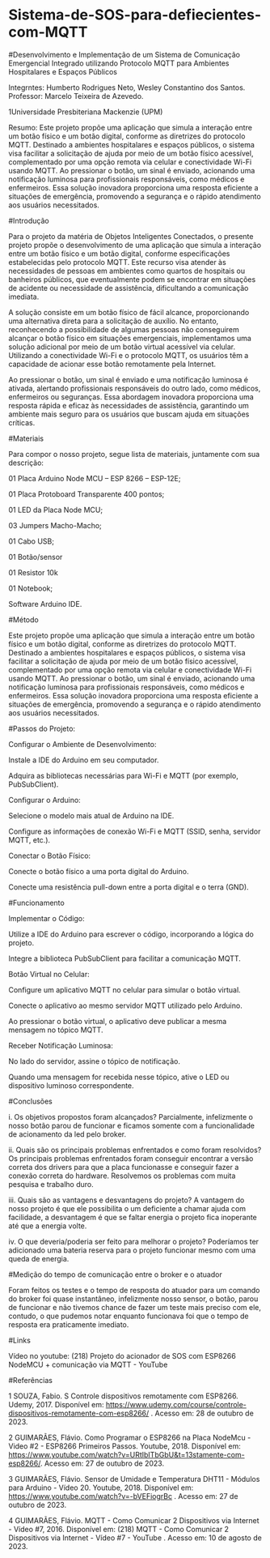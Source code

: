 # Sistema-de-SOS-para-defiecientes-com-MQTT

#Desenvolvimento e Implementação de um Sistema de Comunicação Emergencial Integrado utilizando Protocolo MQTT para Ambientes Hospitalares e Espaços Públicos  

Integrntes: Humberto Rodrigues Neto, Wesley Constantino dos Santos.
Professor: Marcelo Teixeira de Azevedo.

1Universidade Presbiteriana Mackenzie (UPM) 


Resumo: Este projeto propõe uma aplicação que simula a interação entre um botão físico e um botão digital, conforme as diretrizes do protocolo MQTT. Destinado a ambientes hospitalares e espaços públicos, o sistema visa facilitar a solicitação de ajuda por meio de um botão físico acessível, complementado por uma opção remota via celular e conectividade Wi-Fi usando MQTT. Ao pressionar o botão, um sinal é enviado, acionando uma notificação luminosa para profissionais responsáveis, como médicos e enfermeiros. Essa solução inovadora proporciona uma resposta eficiente a situações de emergência, promovendo a segurança e o rápido atendimento aos usuários necessitados. 


#Introdução 

Para o projeto da matéria de Objetos Inteligentes Conectados, o presente projeto propõe o desenvolvimento de uma aplicação que simula a interação entre um botão físico e um botão digital, conforme especificações estabelecidas pelo protocolo MQTT. Este recurso visa atender às necessidades de pessoas em ambientes como quartos de hospitais ou banheiros públicos, que eventualmente podem se encontrar em situações de acidente ou necessidade de assistência, dificultando a comunicação imediata. 

A solução consiste em um botão físico de fácil alcance, proporcionando uma alternativa direta para a solicitação de auxílio. No entanto, reconhecendo a possibilidade de algumas pessoas não conseguirem alcançar o botão físico em situações emergenciais, implementamos uma solução adicional por meio de um botão virtual acessível via celular. Utilizando a conectividade Wi-Fi e o protocolo MQTT, os usuários têm a capacidade de acionar esse botão remotamente pela Internet. 

Ao pressionar o botão, um sinal é enviado e uma notificação luminosa é ativada, alertando profissionais responsáveis do outro lado, como médicos, enfermeiros ou seguranças. Essa abordagem inovadora proporciona uma resposta rápida e eficaz às necessidades de assistência, garantindo um ambiente mais seguro para os usuários que buscam ajuda em situações críticas. 


#Materiais  

Para compor o nosso projeto, segue lista de materiais, juntamente com sua descrição: 

01 Placa Arduino Node MCU – ESP 8266 – ESP-12E; 

01 Placa Protoboard Transparente 400 pontos; 

01 LED da Placa Node MCU; 

03 Jumpers Macho-Macho; 

01 Cabo USB; 

01 Botão/sensor 

01 Resistor 10k 

01 Notebook; 

Software Arduino IDE. 
 

#Método 

Este projeto propõe uma aplicação que simula a interação entre um botão físico e um botão digital, conforme as diretrizes do protocolo MQTT. Destinado a ambientes hospitalares e espaços públicos, o sistema visa facilitar a solicitação de ajuda por meio de um botão físico acessível, complementado por uma opção remota via celular e conectividade Wi-Fi usando MQTT. Ao pressionar o botão, um sinal é enviado, acionando uma notificação luminosa para profissionais responsáveis, como médicos e enfermeiros. Essa solução inovadora proporciona uma resposta eficiente a situações de emergência, promovendo a segurança e o rápido atendimento aos usuários necessitados. 

 

#Passos do Projeto: 

Configurar o Ambiente de Desenvolvimento: 

Instale a IDE do Arduino em seu computador. 

Adquira as bibliotecas necessárias para Wi-Fi e MQTT (por exemplo, PubSubClient). 

Configurar o Arduino: 

Selecione o modelo mais atual de Arduino na IDE. 

Configure as informações de conexão Wi-Fi e MQTT (SSID, senha, servidor MQTT, etc.). 

Conectar o Botão Físico: 

Conecte o botão físico a uma porta digital do Arduino. 

Conecte uma resistência pull-down entre a porta digital e o terra (GND). 

 

#Funcionamento 

Implementar o Código: 

Utilize a IDE do Arduino para escrever o código, incorporando a lógica do projeto. 

Integre a biblioteca PubSubClient para facilitar a comunicação MQTT. 

Botão Virtual no Celular: 

Configure um aplicativo MQTT no celular para simular o botão virtual. 

Conecte o aplicativo ao mesmo servidor MQTT utilizado pelo Arduino. 

Ao pressionar o botão virtual, o aplicativo deve publicar a mesma mensagem no tópico MQTT. 

Receber Notificação Luminosa: 

No lado do servidor, assine o tópico de notificação. 

Quando uma mensagem for recebida nesse tópico, ative o LED ou dispositivo luminoso correspondente. 

 

#Conclusões 

i. Os objetivos propostos foram alcançados? Parcialmente, infelizmente o nosso botão parou de funcionar e ficamos somente com a funcionalidade de acionamento da led pelo broker. 


ii. Quais são os principais problemas enfrentados e como foram resolvidos? Os principais problemas enfrentados foram conseguir encontrar a versão correta dos drivers para que a placa funcionasse e conseguir fazer a conexão correta do hardware. Resolvemos os problemas com muita pesquisa e trabalho duro. 


iii. Quais são as vantagens e desvantagens do projeto? A vantagem do nosso projeto é que ele possibilita o um deficiente a chamar ajuda com facilidade, a desvantagem é que se faltar energia o projeto fica inoperante até que a energia volte. 

 
iv. O que deveria/poderia ser feito para melhorar o projeto? Poderíamos ter adicionado uma bateria reserva para o projeto funcionar mesmo com uma queda de energia. 


#Medição do tempo de comunicação entre o broker e o atuador 

Foram feitos os testes e o tempo de resposta do atuador para um comando do broker foi quase instantâneo, infelizmente nosso sensor, o botão, parou de funcionar e não tivemos chance de fazer um teste mais preciso com ele, contudo, o que pudemos notar enquanto funcionava foi que o tempo de resposta era praticamente imediato. 
 

#Links 

Vídeo no youtube: (218) Projeto do acionador de SOS com ESP8266 NodeMCU + comunicação via MQTT - YouTube 


#Referências 

1 SOUZA, Fabio. S Controle dispositivos remotamente com ESP8266. Udemy, 2017. Disponível em: https://www.udemy.com/course/controle-dispositivos-remotamente-com-esp8266/ . Acesso em: 28 de outubro de 2023.  

2 GUIMARÃES, Flávio. Como Programar o ESP8266 na Placa NodeMcu - Video #2 - ESP8266 Primeiros Passos. Youtube, 2018. Disponível em: https://www.youtube.com/watch?v=URtIbITbGbU&t=13stamente-com-esp8266/. Acesso em: 27 de outubro de 2023.  

3 GUIMARÃES, Flávio. Sensor de Umidade e Temperatura DHT11 - Módulos para Arduino - Vídeo 20. Youtube, 2018. Disponível em: https://www.youtube.com/watch?v=-bVEFiogrBc . Acesso em: 27 de outubro de 2023. 

4 GUIMARÃES, Flávio. MQTT - Como Comunicar 2 Dispositivos via Internet - Vídeo #7, 2016. Disponível em: (218) MQTT - Como Comunicar 2 Dispositivos via Internet - Vídeo #7 - YouTube . Acesso em: 10 de agosto de 2023. 
